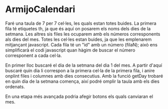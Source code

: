 # ArmijoCalendari
Faré una taula de 7 per 7 cel·les, les quals estan totes buides. La primera fila té etiquetes th, ja que és aquí on posarem els noms dels dies de la setmana. Les altres sis files les ocuparem amb els números corresponents als dies del mes. Totes les cel·les estan buides, ja que les emplenarem mitjançant javascript.
Cada fila té un "id" amb un número (filaN); això ens simplificarà el codi javascript quan hàgim de buscar el número corresponent a cada cel·la.

En primer lloc buscaré el dia de la setmana del dia 1 del mes. A partir d'aquí buscaré quin dia li correspon a la primera cel·la de la primera fila, i anire onplint files i columnes amb dies consecutius. Amb la funció getDay trobaré en quin dia de la setmana comença, així podré omplir la taula amb els dies ordenats.

En una etapa més avançada podria afegir botons els quals canviaran el mes.
